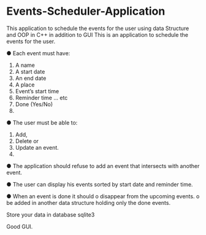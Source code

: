 # Events-Scheduler-Application
This application to schedule the events for the user using data Structure and OOP in C++ in addition to GUI 
This is an application to schedule the events for the user. 

● Each event must have: 
1. A name 
2. A start date 
3. An end date 
4. A place 
5. Event’s start time 
6. Reminder time … etc
7. Done (Yes/No)
8. 
● The user must be able to: 
1. Add, 
2. Delete or 
3. Update an event. 
4. 
● The application should refuse to add an event that intersects with 
another event. 

● The user can display his events sorted by start date and reminder 
time.

● When an event is done it should 
o disappear from the upcoming events.
o be added in another data structure holding only the done 
events.

Store your data in database sqlite3

Good GUI.
